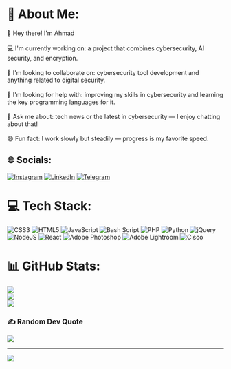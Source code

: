 # 💫 About Me:
👋 Hey there! I'm Ahmad<br><br>💻 I'm currently working on: a project that combines cybersecurity, AI security, and encryption.<br><br>🤝 I'm looking to collaborate on: cybersecurity tool development and anything related to digital security.<br><br>🧠 I'm looking for help with: improving my skills in cybersecurity and learning the key programming languages for it.<br><br>💬 Ask me about: tech news or the latest in cybersecurity — I enjoy chatting about that!<br><br>😄 Fun fact: I work slowly but steadily — progress is my favorite speed.


## 🌐 Socials:
[![Instagram](https://img.shields.io/badge/Instagram-%23E4405F.svg?logo=Instagram&logoColor=white)](https://instagram.com/pas_mood) [![LinkedIn](https://img.shields.io/badge/LinkedIn-%230077B5.svg?logo=linkedin&logoColor=white)](https://www.linkedin.com/in/ahmad-dannoura/) [![Telegram](https://img.shields.io/badge/Telegram-2CA5E0?style=for-the-badge&logo=telegram&logoColor=white)](https://t.me/MO_OD92)



# 💻 Tech Stack:
![CSS3](https://img.shields.io/badge/css3-%231572B6.svg?style=for-the-badge&logo=css3&logoColor=white) ![HTML5](https://img.shields.io/badge/html5-%23E34F26.svg?style=for-the-badge&logo=html5&logoColor=white) ![JavaScript](https://img.shields.io/badge/javascript-%23323330.svg?style=for-the-badge&logo=javascript&logoColor=%23F7DF1E) ![Bash Script](https://img.shields.io/badge/bash_script-%23121011.svg?style=for-the-badge&logo=gnu-bash&logoColor=white) ![PHP](https://img.shields.io/badge/php-%23777BB4.svg?style=for-the-badge&logo=php&logoColor=white) ![Python](https://img.shields.io/badge/python-3670A0?style=for-the-badge&logo=python&logoColor=ffdd54) ![jQuery](https://img.shields.io/badge/jquery-%230769AD.svg?style=for-the-badge&logo=jquery&logoColor=white) ![NodeJS](https://img.shields.io/badge/node.js-6DA55F?style=for-the-badge&logo=node.js&logoColor=white) ![React](https://img.shields.io/badge/react-%2320232a.svg?style=for-the-badge&logo=react&logoColor=%2361DAFB) ![Adobe Photoshop](https://img.shields.io/badge/adobe%20photoshop-%2331A8FF.svg?style=for-the-badge&logo=adobe%20photoshop&logoColor=white) ![Adobe Lightroom](https://img.shields.io/badge/Adobe%20Lightroom-31A8FF.svg?style=for-the-badge&logo=Adobe%20Lightroom&logoColor=white) ![Cisco](https://img.shields.io/badge/cisco-%23049fd9.svg?style=for-the-badge&logo=cisco&logoColor=black)
# 📊 GitHub Stats:
![](https://github-readme-stats.vercel.app/api?username=123HAMADA&theme=dark&hide_border=false&include_all_commits=false&count_private=false)<br/>
![](https://nirzak-streak-stats.vercel.app/?user=123HAMADA&theme=dark&hide_border=false)<br/>
![](https://github-readme-stats.vercel.app/api/top-langs/?username=123HAMADA&theme=dark&hide_border=false&include_all_commits=false&count_private=false&layout=compact)

### ✍️ Random Dev Quote
![](https://quotes-github-readme.vercel.app/api?type=horizontal&theme=dark)

---
[![](https://visitcount.itsvg.in/api?id=123HAMADA&icon=0&color=0)](https://visitcount.itsvg.in)

<!-- Proudly created with GPRM ( https://gprm.itsvg.in ) -->
